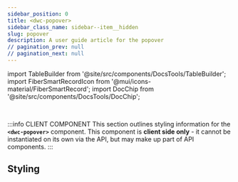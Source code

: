 ```yaml
---
sidebar_position: 0
title: <dwc-popover>
sidebar_class_name: sidebar--item__hidden
slug: popover
description: A user guide article for the popover
// pagination_prev: null
// pagination_next: null
---
```


import TableBuilder from '@site/src/components/DocsTools/TableBuilder';
import FiberSmartRecordIcon from '@mui/icons-material/FiberSmartRecord';
import DocChip from '@site/src/components/DocsTools/DocChip';

<DocChip chip='scoped' />

<br />

:::info CLIENT COMPONENT
This section outlines styling information for the **`<dwc-popover>`** component. This component is **client side only** - it cannot be instantiated on its own via the API, but may make up part of API components.
:::

## Styling

<TableBuilder name="dwc-popover" noFilter />

